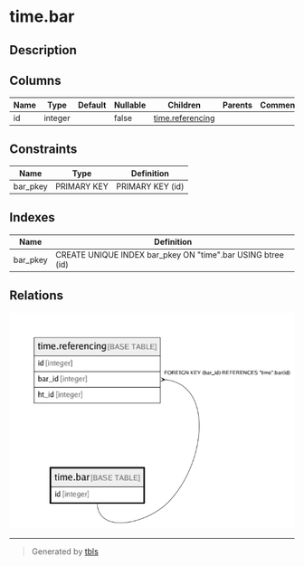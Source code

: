# time.bar

## Description

## Columns

| Name | Type | Default | Nullable | Children | Parents | Comment |
| ---- | ---- | ------- | -------- | -------- | ------- | ------- |
| id | integer |  | false | [time.referencing](time.referencing.md) |  |  |

## Constraints

| Name | Type | Definition |
| ---- | ---- | ---------- |
| bar_pkey | PRIMARY KEY | PRIMARY KEY (id) |

## Indexes

| Name | Definition |
| ---- | ---------- |
| bar_pkey | CREATE UNIQUE INDEX bar_pkey ON "time".bar USING btree (id) |

## Relations

![er](time.bar.png)

---

> Generated by [tbls](https://github.com/k1LoW/tbls)

